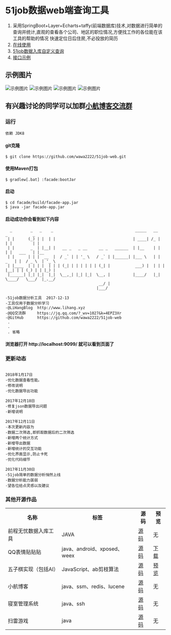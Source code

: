 # 51job数据web端查询工具
1. 采用SpringBoot+Layer+Echarts+taffy(前端数据库)技术,对数据进行简单的查询并统计,直观的查看各个公司、地区的职位情况,方便找工作的各位能在该工具的帮助的情况
快速定位日后住房,不必投放的简历
2. [在线使用](https://51job.lihang941.club)
3. [51job数据入库自定义查询](https://github.com/lihang941/51job)
4. [接口示例](facade/src/main/resources/faq/README.md)

## 示例图片
![示例图片](facade/src/main/resources/static/images/17-1.png)
![示例图片](facade/src/main/resources/static/images/17-6.png)
![示例图片](facade/src/main/resources/static/images/17-7.png)
![示例图片](facade/src/main/resources/static/images/17-8.png)

## 有兴趣讨论的同学可以加群[小航博客交流群](https://jq.qq.com/?_wv=1027&k=4EPZ3Xr)

### 运行

```
依赖 JDK8 
```
#### git克隆
``` 
$ git clone https://github.com/wawa2222/51job-web.git
```
#### 使用Maven打包
```
$ gradlew[.bat] :facade:bootJar   
```
#### 启动
```
$ cd facade/build/facade-app.jar
$ java -jar facade-app.jar
```
#### 启动成功你会看到如下内容
``` 
  _        _   _    _                                    _____   __        _           _     
 | |      (_) | |  | |                                  | ____| /_ |      | |         | |    
 | |       _  | |__| |   __ _   _ __     __ _   ______  | |__    | |      | |   ___   | |__  
 | |      | | |  __  |  / _` | | '_ \   / _` | |______| |___ \   | |  _   | |  / _ \  | '_ \ 
 | |____  | | | |  | | | (_| | | | | | | (_| |           ___) |  | | | |__| | | (_) | | |_) |
 |______| |_| |_|  |_|  \__,_| |_| |_|  \__, |          |____/   |_|  \____/   \___/  |_.__/ 
                                         __/ |                                               
                                        |___/                                                

-51job数据分析工具  2017-12-13
-工具仅用于数据分析学习
-@LiHangBlog  http://www.lihang.xyz
-@QQ交流群     https://jq.qq.com/?_wv=1027&k=4EPZ3Xr
-@GitHub      https://github.com/wawa2222/51job-web
 .
 .
 . 省略
```
#### 浏览器打开 http://localhost:9099/  就可以看到页面了

### 更新动态

```

2018年1月17日
-优化数据查看性能。
-修改说明
-优化数据导出功能

2017年12月18日
-修复json数据导出问题
-新增说明

2017年12月11日
-本次更新内容为
-数据二次筛选,即抓取数据后的二次筛选
-新增两个统计方式
-新增导出数据
-新增统计的交互功能
-优化界面显示,防止卡死
-优化代码细节

2017年11月30日
-51job简单的数据分析悄然上线
-数据分析能力孱弱
-望各位给点灵感以及建议

```
### 其他开源作品
<table>
    <tr>
        <th>名称</th>
        <th>标签</th>
        <th>源码</th>
        <th>预览</th>
    </tr>
    <tr>
        <td>前程无忧数据入库工具</td>
        <td>JAVA</td>
        <td><a href="https://github.com/wawa2222/51job" target="_blank">源码</a></td>
        <td>无</td>
    </tr>
    <tr>
        <td>QQ表情贴贴贴</td>
        <td>java、android、xposed、weex</td>
        <td><a href="https://github.com/wawa2222/qqtietie" target="_blank">源码</a></td>
        <td><a href="https://www.coolapk.com/apk/156242" target="_blank">下载</a></td>
    </tr>
    <tr>
        <td>五子棋实现（包括AI）</td>
        <td>JavaScript、ab剪枝算法</td>
        <td><a href="https://github.com/wawa2222/piece" target="_blank">源码</a></td>
        <td><a href="https://piece.lihang941.club" target="_blank">预览</a></td>
    </tr>
    <tr>
        <td>小航博客</td>
        <td>java、ssm、redis、lucene</td>
        <td><a href="https://github.com/wawa2222/blog" target="_blank">源码</a></td>
        <td>无</td>
    </tr>
    <tr>
        <td>寝室管理系统</td>
        <td>java、ssh</td>
        <td><a href="https://github.com/wawa2222/scms" target="_blank">源码</a></td>
        <td>无</td>
    </tr>
    <tr>
        <td>扫雷游戏</td>
        <td>java</td>
        <td><a href="https://github.com/wawa2222/mine" target="_blank">源码</a></td>
        <td>无</td>
    </tr>
</table>
